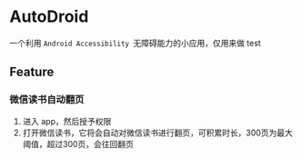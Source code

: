 # AutoDroid

一个利用 `Android Accessibility `无障碍能力的小应用，仅用来做 test

## Feature

### 微信读书自动翻页

1. 进入 app，然后授予权限
2. 打开微信读书，它将会自动对微信读书进行翻页，可积累时长，300页为最大阈值，超过300页，会往回翻页